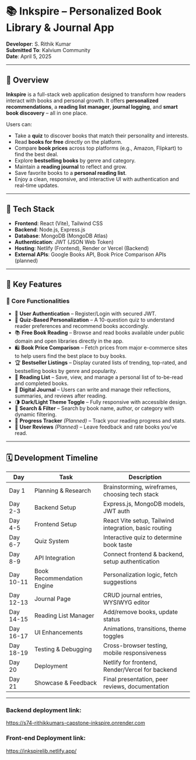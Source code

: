 # 📚 Inkspire – Personalized Book Library & Journal App

**Developer**: S. Rithik Kumar  
**Submitted To**: Kalvium Community  
**Date**: April 5, 2025

---

## 🌟 Overview

**Inkspire** is a full-stack web application designed to transform how readers interact with books and personal growth. It offers **personalized recommendations**, a **reading list manager**, **journal logging**, and **smart book discovery** – all in one place.

Users can:
- Take a **quiz** to discover books that match their personality and interests.
- Read **books for free** directly on the platform.
- Compare **book prices** across top platforms (e.g., Amazon, Flipkart) to find the best deal.
- Explore **bestselling books** by genre and category.
- Maintain a **reading journal** to reflect and grow.
- Save favorite books to a **personal reading list**.
- Enjoy a clean, responsive, and interactive UI with authentication and real-time updates.

---

## 🔧 Tech Stack

- **Frontend**: React (Vite), Tailwind CSS  
- **Backend**: Node.js, Express.js  
- **Database**: MongoDB (MongoDB Atlas)  
- **Authentication**: JWT (JSON Web Token)  
- **Hosting**: Netlify (Frontend), Render or Vercel (Backend)  
- **External APIs**: Google Books API, Book Price Comparison APIs (planned)

---

## 🧠 Key Features

### 📌 Core Functionalities
- 🔐 **User Authentication** – Register/Login with secured JWT.
- 🧠 **Quiz-Based Personalization** – A 10-question quiz to understand reader preferences and recommend books accordingly.
- 📚 **Free Book Reading** – Browse and read books available under public domain and open libraries directly in the app.
- 🛍️ **Book Price Comparison** – Fetch prices from major e-commerce sites to help users find the best place to buy books.
- 🏆 **Bestseller Listings** – Display curated lists of trending, top-rated, and bestselling books by genre and popularity.
- 📖 **Reading List** – Save, view, and manage a personal list of to-be-read and completed books.
- 📝 **Digital Journal** – Users can write and manage their reflections, summaries, and reviews after reading.
- 🌗 **Dark/Light Theme Toggle** – Fully responsive with accessible design.
- 🔎 **Search & Filter** – Search by book name, author, or category with dynamic filtering.
- 🎯 **Progress Tracker** *(Planned)* – Track your reading progress and stats.
- 💬 **User Reviews** *(Planned)* – Leave feedback and rate books you’ve read.

---

## 🗓️ Development Timeline

| Day      | Task                             | Description                                                                 |
|----------|----------------------------------|-----------------------------------------------------------------------------|
| Day 1    | Planning & Research              | Brainstorming, wireframes, choosing tech stack                              |
| Day 2-3  | Backend Setup                    | Express.js, MongoDB models, JWT auth                                        |
| Day 4-5  | Frontend Setup                   | React Vite setup, Tailwind integration, basic routing                       |
| Day 6-7  | Quiz System                      | Interactive quiz to determine book taste                                    |
| Day 8-9  | API Integration                  | Connect frontend & backend, setup authentication                            |
| Day 10-11| Book Recommendation Engine       | Personalization logic, fetch suggestions                                    |
| Day 12-13| Journal Page                     | CRUD journal entries, WYSIWYG editor                                        |
| Day 14-15| Reading List Manager             | Add/remove books, update status                                             |
| Day 16-17| UI Enhancements                  | Animations, transitions, theme toggles                                      | 
| Day 18-19| Testing & Debugging              | Cross-browser testing, mobile responsiveness                                |
| Day 20   | Deployment                       | Netlify for frontend, Render/Vercel for backend                             |
| Day 21   | Showcase & Feedback              | Final presentation, peer reviews, documentation                             |

---

### Backend deployment link:

https://s74-rithikkumars-capstone-inkspire.onrender.com

### Front-end Deployment link:

https://inkspirelib.netlify.app/